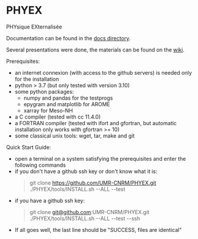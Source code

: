 # PHYEX
PHYsique EXternalisée

Documentation can be found in the [docs directory](./docs/PHYEX.md).

Several presentations were done, the materials can be found on the [wiki](https://github.com/UMR-CNRM/PHYEX/wiki).

Prerequisites:
  - an internet connexion (with access to the github servers) is needed only for the installation
  - python > 3.7 (but only tested with version 3.10)
  - some python packages:
    - numpy and pandas for the testprogs
    - epygram and matplotlib for AROME
    - xarray for Meso-NH
  - a C compiler (tested with cc 11.4.0)
  - a FORTRAN compiler (tested with ifort and gfortran, but automatic installation only works with gfortran >= 10)
  - some classical unix tools: wget, tar, make and git

Quick Start Guide:
  - open a terminal on a system satisfying the prerequisites and enter the following commands
  - if you don't have a github ssh key or don't know what it is:
    > git clone https://github.com/UMR-CNRM/PHYEX.git
    > ./PHYEX/tools/INSTALL.sh --ALL --test 
  - if you have a github ssh key:
    > git clone git@github.com:UMR-CNRM/PHYEX.git  
    > ./PHYEX/tools/INSTALL.sh --ALL --test --ssh
  - If all goes well, the last line should be "SUCCESS, files are identical"
